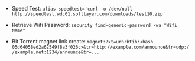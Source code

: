 + Speed Test: `alias speedtest='curl -o /dev/null http://speedtest.wdc01.softlayer.com/downloads/test10.zip'`

+ Retrieve Wifi Password:
`security find-generic-password -wa "Wifi Name"`

+ Bit Torrent magnet link create:
`magnet:?xt=urn:btih:<hash 05d64058ed2a62549f8a3f026c>&tr=http://example.com/announce&tr=udp://example.net:1234/announce&tr=...`
